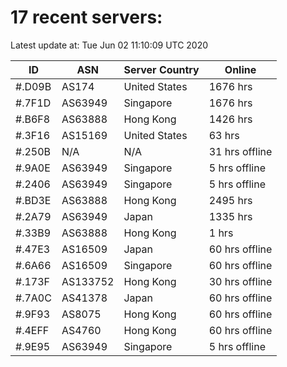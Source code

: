 # 17 recent servers:

Latest update at: Tue Jun 02 11:10:09 UTC 2020

| ID | ASN | Server Country | Online |
| -- | --- | -------------- | ------ |
| #.D09B | AS174 | United States | 1676 hrs |
| #.7F1D | AS63949 | Singapore | 1676 hrs |
| #.B6F8 | AS63888 | Hong Kong | 1426 hrs |
| #.3F16 | AS15169 | United States | 63 hrs |
| #.250B | N/A | N/A | 31 hrs offline |
| #.9A0E | AS63949 | Singapore | 5 hrs offline |
| #.2406 | AS63949 | Singapore | 5 hrs offline |
| #.BD3E | AS63888 | Hong Kong | 2495 hrs |
| #.2A79 | AS63949 | Japan | 1335 hrs |
| #.33B9 | AS63888 | Hong Kong | 1 hrs |
| #.47E3 | AS16509 | Japan | 60 hrs offline |
| #.6A66 | AS16509 | Singapore | 60 hrs offline |
| #.173F | AS133752 | Hong Kong | 30 hrs offline |
| #.7A0C | AS41378 | Japan | 60 hrs offline |
| #.9F93 | AS8075 | Hong Kong | 60 hrs offline |
| #.4EFF | AS4760 | Hong Kong | 60 hrs offline |
| #.9E95 | AS63949 | Singapore | 5 hrs offline |

